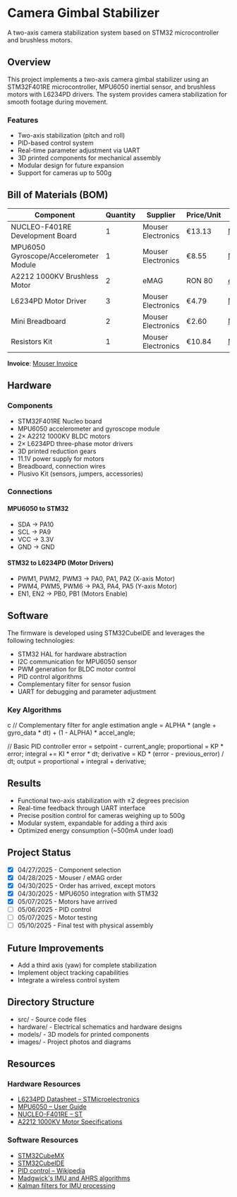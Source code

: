 # Camera Gimbal Stabilizer

A two-axis camera stabilization system based on STM32 microcontroller and brushless motors.

## Overview

This project implements a two-axis camera gimbal stabilizer using an STM32F401RE microcontroller, MPU6050 inertial sensor, and brushless motors with L6234PD drivers. The system provides camera stabilization for smooth footage during movement.

### Features

- Two-axis stabilization (pitch and roll)
- PID-based control system
- Real-time parameter adjustment via UART
- 3D printed components for mechanical assembly
- Modular design for future expansion
- Support for cameras up to 500g

## Bill of Materials (BOM)

| Component | Quantity | Supplier | Price/Unit | Link | Datasheet |
|-----------|----------|----------|------------|------|-----------|
| NUCLEO-F401RE Development Board | 1 | Mouser Electronics | €13.13 | [Mouser](https://ro.mouser.com/ProductDetail/STMicroelectronics/NUCLEO-F401RE?qs=fK8dlpkaUMvGeToFJ6rzdA%3D%3D) | [STM32F401RE Datasheet](https://www.st.com/resource/en/data_brief/nucleo-c031c6.pdf) |
| MPU6050 Gyroscope/Accelerometer Module | 1 | Mouser Electronics | €8.55 | [Mouser](https://ro.mouser.com/ProductDetail/Olimex-Ltd/MOD-MPU6050?qs=SUpef6bDnvVsH%252Bq1tWOBKA%3D%3D) | [MPU6050 Datasheet](https://ro.mouser.com/datasheet/2/306/RM-MPU-60xxA_rev_4-736751.pdf) |
| A2212 1000KV Brushless Motor | 2 | eMAG | RON 80 | [eMAG](https://www.emag.ro/motor-electric-brushless-outrunner-a2212-1000-kv-d28xl25mm-pentru-aeromodele-navomodele-si-drone-p2-0031-1000/pd/D0XV3LMBM/) | [A2212 Specifications](https://www.emag.ro/motor-electric-brushless-outrunner-a2212-1000-kv-d28xl25mm-pentru-aeromodele-navomodele-si-drone-p2-0031-1000/pd/D0XV3LMBM/#description-section/) |
| L6234PD Motor Driver | 3 | Mouser Electronics | €4.79 | [Mouser](https://ro.mouser.com/ProductDetail/STMicroelectronics/L6234PD?qs=lgHKUCmDFtgFRXXnpwFpNg%3D%3D) | [L6234PD Datasheet](https://ro.mouser.com/datasheet/2/389/l6234-1849406.pdf) |
| Mini Breadboard | 2 | Mouser Electronics | €2.60 | [Mouser](https://ro.mouser.com/ProductDetail/OSEPP-Electronics/LS-00047?qs=w%2Fv1CP2dgqofvkXBf4F3MQ%3D%3D) | [LS-00047 Datasheet](https://www.osepp.com/accessories/components/162-ls-00047-solder-able-breadboard-mini) |
| Resistors Kit | 1 | Mouser Electronics | €10.84 | [Mouser](https://ro.mouser.com/ProductDetail/SparkFun/COM-10969?qs=WyAARYrbSnYDX0pYE0qQCg%3D%3D) | N/A |

**Invoice**: [Mouser Invoice](https://ro.mouser.com/account/invoices/detail/84301659?hashId=mn6wOP)

## Hardware

### Components

- STM32F401RE Nucleo board
- MPU6050 accelerometer and gyroscope module
- 2× A2212 1000KV BLDC motors
- 2× L6234PD three-phase motor drivers
- 3D printed reduction gears
- 11.1V power supply for motors
- Breadboard, connection wires
- Plusivo Kit (sensors, jumpers, accessories)

### Connections

#### MPU6050 to STM32
- SDA → PA10
- SCL → PA9
- VCC → 3.3V
- GND → GND

#### STM32 to L6234PD (Motor Drivers)
- PWM1, PWM2, PWM3 → PA0, PA1, PA2 (X-axis Motor)
- PWM4, PWM5, PWM6 → PA3, PA4, PA5 (Y-axis Motor)
- EN1, EN2 → PB0, PB1 (Motors Enable)

## Software

The firmware is developed using STM32CubeIDE and leverages the following technologies:

- STM32 HAL for hardware abstraction
- I2C communication for MPU6050 sensor
- PWM generation for BLDC motor control
- PID control algorithms
- Complementary filter for sensor fusion
- UART for debugging and parameter adjustment

### Key Algorithms

c
// Complementary filter for angle estimation
angle = ALPHA * (angle + gyro_data * dt) + (1 - ALPHA) * accel_angle;

// Basic PID controller
error = setpoint - current_angle;
proportional = KP * error;
integral += KI * error * dt;
derivative = KD * (error - previous_error) / dt;
output = proportional + integral + derivative;


## Results

- Functional two-axis stabilization with ±2 degrees precision
- Real-time feedback through UART interface
- Precise position control for cameras weighing up to 500g
- Modular system, expandable for adding a third axis
- Optimized energy consumption (~500mA under load)

## Project Status

- [x] 04/27/2025 - Component selection
- [x] 04/28/2025 - Mouser / eMAG order
- [x] 04/30/2025 - Order has arrived, except motors
- [x] 04/30/2025 - MPU6050 integration with STM32
- [x] 05/07/2025 - Motors have arrived
- [ ] 05/06/2025 - PID control
- [ ] 05/07/2025 - Motor testing
- [ ] 05/10/2025 - Final test with physical assembly

## Future Improvements

- Add a third axis (yaw) for complete stabilization
- Implement object tracking capabilities
- Integrate a wireless control system

## Directory Structure

- src/ - Source code files
- hardware/ - Electrical schematics and hardware designs
- models/ - 3D models for printed components
- images/ - Project photos and diagrams

## Resources

### Hardware Resources
- [L6234PD Datasheet – STMicroelectronics](https://www.st.com/resource/en/datasheet/l6234.pdf)
- [MPU6050 – User Guide](https://www.invensense.com/products/motion-tracking/6-axis/mpu-6050/)
- [NUCLEO-F401RE – ST](https://www.st.com/en/evaluation-tools/nucleo-f401re.html)
- [A2212 1000KV Motor Specifications](https://www.emag.ro/motor-electric-brushless-outrunner-a2212-1400-kv-d28xl25mm-pentru-aeromodele-navomodele-si-drone-p2-0031-1400/pd/DNXV3LMBM/)

### Software Resources
- [STM32CubeMX](https://www.st.com/en/development-tools/stm32cubemx.html)
- [STM32CubeIDE](https://www.st.com/en/development-tools/stm32cubeide.html)
- [PID control – Wikipedia](https://en.wikipedia.org/wiki/PID_controller)
- [Madgwick's IMU and AHRS algorithms](https://x-io.co.uk/open-source-imu-and-ahrs-algorithms/)
- [Kalman filters for IMU processing](https://github.com/TKJElectronics/KalmanFilter)
